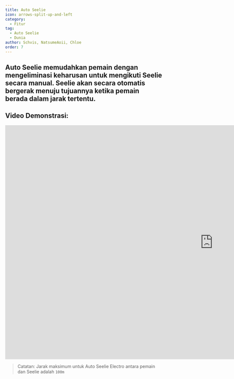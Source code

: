 ```yaml
---
title: Auto Seelie
icon: arrows-split-up-and-left
category:
  - Fitur
tag:
  - Auto Seelie
  - Dunia
author: Schvis, NatsumeAoii, Chloe
order: 7
---
```


## Auto Seelie memudahkan pemain dengan mengeliminasi keharusan untuk mengikuti Seelie secara manual. Seelie akan secara otomatis bergerak menuju tujuannya ketika pemain berada dalam jarak tertentu.

## Video Demonstrasi:

<div class="iframe-container"><iframe width="1328" height="747" src="https://www.youtube.com/embed/uETIJ4KS39M?list=PL5eI1Tb64p56g27qfYk7VuFTz4FK6YrKa" title="Korepi - Auto Seelie" frameborder="0" allow="accelerometer; autoplay; clipboard-write; encrypted-media; gyroscope; picture-in-picture; web-share" referrerpolicy="strict-origin-when-cross-origin" allowfullscreen></iframe></div>

> Catatan: Jarak maksimum untuk Auto Seelie Electro antara pemain dan Seelie adalah `100m`